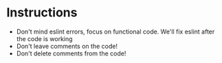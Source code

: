 # Instructions

- Don't mind eslint errors, focus on functional code. We'll fix eslint after the code is working
- Don't leave comments on the code!
- Don't delete comments from the code!
